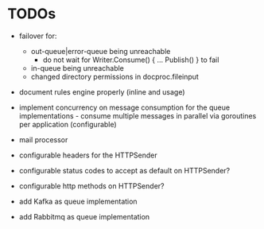 # TODOs

* failover for:
  - out-queue|error-queue being unreachable
    - do not wait for Writer.Consume() { ... Publish() } to fail
  - in-queue being unreachable
  - changed directory permissions in docproc.fileinput

* document rules engine properly (inline and usage)

* implement concurrency on message consumption for the queue implementations -
  consume multiple messages in parallel via goroutines per application
  (configurable)

* mail processor
* configurable headers for the HTTPSender

* configurable status codes to accept as default on HTTPSender?
* configurable http methods on HTTPSender?

* add Kafka as queue implementation
* add Rabbitmq as queue implementation
